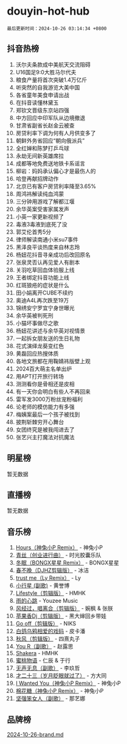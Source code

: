 # douyin-hot-hub

`最后更新时间：2024-10-26 03:14:34 +0800`

## 抖音热榜

1. 沃尔夫条款成中美航天交流阻碍
1. U16国足9:0大胜马尔代夫
1. 粮食产量将首次突破1.4万亿斤
1. 听突然的自我游览大美中国
1. 各省童年美食申请出战
1. 在抖音读懂林黛玉
1. 郑钦文晋级东京站四强
1. 中方回应中印军队从边境撤退
1. 甘肃省副省长赵金云被查
1. 房贷利率下调为何有人月供变多了
1. 朝鲜外务省回应“朝向俄派兵”
1. 全红婵和陈梦打乒乓球
1. 永劫无间新英雄席拉
1. 成都等地免费送地铁卡系谣言
1. 柳岩：妈妈承认偏心才是最伤人的
1. 哈登再献招牌动作
1. 北京已有客户房贷利率降至3.65%
1. 周鸿祎解读纯血鸿蒙
1. 三分钟用游戏了解都江堰
1. 余华英案受害家属发声
1. 小英一家更新视频了
1. 毒液3毒液到底死了没
1. 郭艾伦首秀5分
1. 律师解读南通小米su7事件
1. 黑泽良平谈热度来自林志玲
1. 杨妞花抖音寻亲成功后改回原名
1. 张泉灵否认再见爱人有剧本
1. 关羽吃草回血体验服上线
1. 王者绑定抖音功能上线
1. 红斑狼疮的症状是什么
1. 田小娟离开CUBE不续约
1. 奥迪A4L再次跌至19万
1. 锦绣安宁罗宜宁身世曝光
1. 余华英被判死刑
1. 小猫坏事做尽之歌
1. 杨妞花讲述与余华英对视情景
1. 一起拆女朋友送的生日礼物
1. 花式演绎龙葵变红色
1. 黄磊回应热搜体质
1. 各地文旅都在用鞠婧祎版壁上观
1. 2024百大萌主名单出炉
1. 用APT打开旅行转场
1. 测测看你是骨相还是皮相
1. 有一天你会明白有些人不再回来
1. 雷军发3000万粉丝宠粉福利
1. 论老师的模仿能力有多强
1. 梅姨案最后一个孩子被找到
1. 披荆斩棘穷开心舞台
1. 女团终究是被我闯进去了
1. 张艺兴主打魔法对抗魔法

## 明星榜

暂无数据

## 直播榜

暂无数据

## 音乐榜

1. [Hours（神兔小P Remix）](https://sf5-hl-cdn-tos.douyinstatic.com/obj/tos-cn-ve-2774/oUXHUn2Ui2yeCiTUvQNIdgAycsCBBCBytMlfZw) - 神兔小P
1. [青丝（创业进行曲）](https://sf5-hl-cdn-tos.douyinstatic.com/obj/tos-cn-ve-2774/ooYARJB5iBRNhCOkDsS3BAKW91CIMoQfwzwKLi) - 时光胶囊乐队
1. [冬眠（BONGX星星 Remix）](https://sf5-hl-cdn-tos.douyinstatic.com/obj/tos-cn-ve-2774/oMCfFFoE3LwQ7agAgOIG4ieExqkeAsxNBEkLdz) - BONGX星星
1. [春不晚（DJHZ剪辑版）](https://sf5-hl-cdn-tos.douyinstatic.com/obj/tos-cn-ve-2774/osEZa7YZ6wNo9QDABgfGFaCQKRQTNafsBJDnKt) - 冰洁
1. [trust me（Ly Remix）](https://sf3-cdn-tos.douyinstatic.com/obj/tos-cn-ve-2774/oUo1M8fz5AfmMSExABQQKFE0eCMWgsiccfqrMA) - Ly
1. [小行星 (副歌)](https://sf3-cdn-tos.douyinstatic.com/obj/tos-cn-ve-2774/oArWEvgkJwVsB0KMIw6iBsAoHAciIjJqzWeTQr) - 黄誉博
1. [Lifestyle（剪辑版）](https://sf5-hl-cdn-tos.douyinstatic.com/obj/tos-cn-ve-2774/owfqGgjwG3V5lCLaAIezFMeg3LtuKNBaZKgzPV) - HMHK
1. [雨的心跳](https://sf5-hl-cdn-tos.douyinstatic.com/obj/tos-cn-ve-2774/o0vI5NZuiJgxWIQQFhXO0RTrsiIAsBSiMIECz) - Youzee Music
1. [风经过，唱离合（剪辑版）](https://sf5-hl-cdn-tos.douyinstatic.com/obj/tos-cn-ve-2774/okllg5DG2MmUF3aiiDfBZx6ZLvfwOTtbCEAHyI) - 婉枫 & 张朕
1. [苹果香Dj（剪辑版）](https://sf5-hl-cdn-tos.douyinstatic.com/obj/tos-cn-ve-2774/oEeIEQbYGAOspCTRAIeYF4Ok8LgZ8NBaRe4ztR) - 黑大婶回乡带娃
1. [Go off（剪辑版）](https://sf5-hl-cdn-tos.douyinstatic.com/obj/tos-cn-ve-2774/oYLJZTCGnIQBt2BsMBCFksOEMnDQesCr2gfZ7N) - NIKS
1. [白鸽乌鸦相爱的戏码](https://sf3-cdn-tos.douyinstatic.com/obj/tos-cn-ve-2774/oMVVEf6eDAOmFtNtCsEqKpIorBDM8Nkg6TZRqC) - 皮卡潘
1. [秋风（剪辑版）](https://sf3-cdn-tos.douyinstatic.com/obj/tos-cn-ve-2774/ocGaU84LfAfzMd2wbXdQFpCGhBiXg82JNMRRie) - 四熹丸子
1. [You R（副歌）](https://sf5-hl-cdn-tos.douyinstatic.com/obj/tos-cn-ve-2774/oc0MZn9aEfLkCFLIxKQQcgBjS9mBBuDttYPfZ1) - 赵露思
1. [Shakera](https://sf5-hl-cdn-tos.douyinstatic.com/obj/tos-cn-ve-2774/ocKtEBgQ8FiQCBDf3nj9Z9gEGEQ4fAZDYEocLY) - HMHK
1. [蜜桃物语](https://sf3-cdn-tos.douyinstatic.com/obj/tos-cn-ve-2774/oIhOSCZtIACtYU4XQkngiW9kCBfVD1Fz9IYeqL) - 仁辰 & 于行
1. [无声无息（副歌）](https://sf3-cdn-tos.douyinstatic.com/obj/tos-cn-ve-2774/osmzBBdYMBoz2NHW7AYiZEErnITswCiYzuA3Nf) - 李玖哲
1. [才二十三（岁月眨眼就过了）](https://sf3-cdn-tos.douyinstatic.com/obj/tos-cn-ve-2774/oYAvkTrUXEBMWYUbL3nl8i01MJ5skiIZASC2H) - 方大同
1. [I Wanted You（神兔小P Remix）](https://sf5-hl-cdn-tos.douyinstatic.com/obj/tos-cn-ve-2774/o4CAubmDQdZeEkstFnCvKIMDag8D2BSBOjfNuh) - 神兔小P
1. [棉花糖（神兔小P Remix）](https://sf3-cdn-tos.douyinstatic.com/obj/tos-cn-ve-2774/o0pEDf1GaEfEYJ1FbgOAFCITQ1zeFD3kgBWGcG) - 神兔小P
1. [坚强笨女人（副歌）](https://sf3-cdn-tos.douyinstatic.com/obj/tos-cn-ve-2774/ospNInQiZvGWyBVg5zkNsAMct5uJIg1CrZiPL) - 那艺娜

## 品牌榜

[2024-10-26-brand.md](2024-10-26-brand.md)
